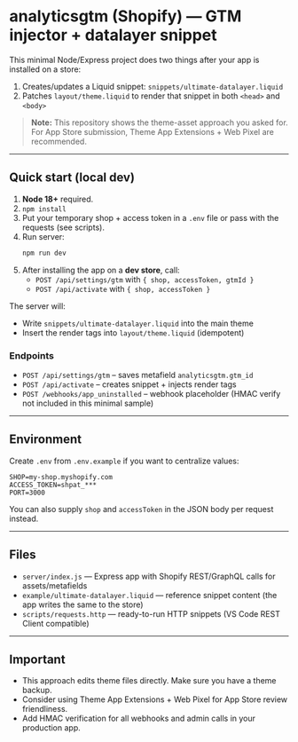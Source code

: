 # analyticsgtm (Shopify) — GTM injector + datalayer snippet

This minimal Node/Express project does two things after your app is installed on a store:

1. Creates/updates a Liquid snippet: `snippets/ultimate-datalayer.liquid`
2. Patches `layout/theme.liquid` to render that snippet in both `<head>` and `<body>`

> **Note:** This repository shows the theme-asset approach you asked for.
> For App Store submission, Theme App Extensions + Web Pixel are recommended.

---

## Quick start (local dev)

1. **Node 18+** required.
2. `npm install`
3. Put your temporary shop + access token in a `.env` file or pass with the requests (see scripts).
4. Run server:  
   ```bash
   npm run dev
   ```
5. After installing the app on a **dev store**, call:
   - `POST /api/settings/gtm` with `{ shop, accessToken, gtmId }`
   - `POST /api/activate` with `{ shop, accessToken }`

The server will:
- Write `snippets/ultimate-datalayer.liquid` into the main theme
- Insert the render tags into `layout/theme.liquid` (idempotent)

### Endpoints

- `POST /api/settings/gtm` – saves metafield `analyticsgtm.gtm_id`
- `POST /api/activate` – creates snippet + injects render tags
- `POST /webhooks/app_uninstalled` – webhook placeholder (HMAC verify not included in this minimal sample)

---

## Environment

Create `.env` from `.env.example` if you want to centralize values:

```
SHOP=my-shop.myshopify.com
ACCESS_TOKEN=shpat_***
PORT=3000
```

You can also supply `shop` and `accessToken` in the JSON body per request instead.

---

## Files

- `server/index.js` — Express app with Shopify REST/GraphQL calls for assets/metafields
- `example/ultimate-datalayer.liquid` — reference snippet content (the app writes the same to the store)
- `scripts/requests.http` — ready-to-run HTTP snippets (VS Code REST Client compatible)

---

## Important

- This approach edits theme files directly. Make sure you have a theme backup.
- Consider using Theme App Extensions + Web Pixel for App Store review friendliness.
- Add HMAC verification for all webhooks and admin calls in your production app.
